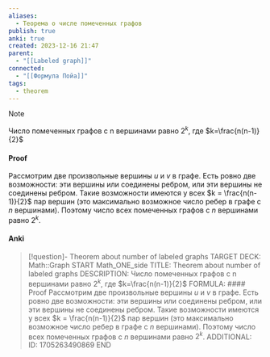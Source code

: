 ```yaml
---
aliases:
  - Теорема о числе помеченных графов
publish: true
anki: true
created: 2023-12-16 21:47
parent:
  - "[[Labeled graph]]"
connected:
  - "[[Формула Пойа]]"
tags:
  - theorem
---
```


> [!note] 
Число помеченных графов с n вершинами равно $2^k$, где $k=\frac{n(n-1)}{2}$


#### Proof
Рассмотрим две произвольные вершины $u$ и $v$ в графе. Есть ровно две возможности: эти вершины или соединены ребром, или эти вершины не соединены ребром. Такие возможности имеются у всех $k = \frac{n(n-1)}{2}$ пар вершин (это максимально возможное число ребер в графе с $n$ вершинами). Поэтому число всех помеченных графов с $n$ вершинами равно $2^{k}$.

#### Anki
> [!question]- Theorem about number of labeled graphs
TARGET DECK: Math::Graph 
START
Math_ONE_side
TITLE: Theorem about number of labeled graphs
DESCRIPTION: Число помеченных графов с n вершинами равно $2^k$, где $k=\frac{n(n-1)}{2}$
FORMULA: #### Proof
Рассмотрим две произвольные вершины $u$ и $v$ в графе. Есть ровно две возможности: эти вершины или соединены ребром, или эти вершины не соединены ребром. Такие возможности имеются у всех $k = \frac{n(n-1)}{2}$ пар вершин (это максимально возможное число ребер в графе с $n$ вершинами). Поэтому число всех помеченных графов с $n$ вершинами равно $2^{k}$.
ADDITIONAL:
ID: 1705263490869
END